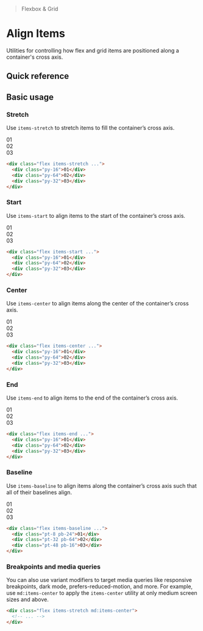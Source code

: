 > Flexbox & Grid

# Align Items
Utilities for controlling how flex and grid items are positioned along a container's cross axis.

## Quick reference

<qr-table />

## Basic usage
### Stretch
Use `items-stretch` to stretch items to fill the container’s cross axis.

<container>
  <box striped class="grid grid-cols-3 items-stretch gap-24 rounded-4" fg-color="var(--tw-purple-fg)" bg-color="var(--tw-purple-bg)">
    <div class="py-16 pd-bg-purple-500 ex-box">01</div>
    <div class="py-64 pd-bg-purple-500 ex-box">02</div>
    <div class="py-32 pd-bg-purple-500 ex-box">03</div>
  </box>
</container>

```html
<div class="flex items-stretch ...">
  <div class="py-16">01</div>
  <div class="py-64">02</div>
  <div class="py-32">03</div>
</div>
```

### Start
Use `items-start` to align items to the start of the container’s cross axis.

<container>
  <box striped class="grid grid-cols-3 items-start gap-24 rounded-4" fg-color="var(--tw-violet-fg)" bg-color="var(--tw-violet-bg)">
    <div class="py-16 pd-bg-violet-500 ex-box">01</div>
    <div class="py-64 pd-bg-violet-500 ex-box">02</div>
    <div class="py-32 pd-bg-violet-500 ex-box">03</div>
  </box>
</container>

```html
<div class="flex items-start ...">
  <div class="py-16">01</div>
  <div class="py-64">02</div>
  <div class="py-32">03</div>
</div>
```

### Center
Use `items-center` to align items along the center of the container’s cross axis.

<container>
  <box striped class="grid grid-cols-3 items-center gap-24 rounded-4" fg-color="var(--tw-pink-fg)" bg-color="var(--tw-pink-bg)">
    <div class="py-16 pd-bg-pink-500 ex-box">01</div>
    <div class="py-64 pd-bg-pink-500 ex-box">02</div>
    <div class="py-32 pd-bg-pink-500 ex-box">03</div>
  </box>
</container>

```html
<div class="flex items-center ...">
  <div class="py-16">01</div>
  <div class="py-64">02</div>
  <div class="py-32">03</div>
</div>
```

### End
Use `items-end` to align items to the end of the container’s cross axis.

<container>
  <box striped class="grid grid-cols-3 items-end gap-24 rounded.4" fg-color="var(--tw-indigo-fg)" bg-color="var(--tw-indigo-bg)">
    <div class="py-16 pd-bg-indigo-500 ex-box">01</div>
    <div class="py-64 pd-bg-indigo-500 ex-box">02</div>
    <div class="py-32 pd-bg-indigo-500 ex-box">03</div>
  </box>
</container>

```html
<div class="flex items-end ...">
  <div class="py-16">01</div>
  <div class="py-64">02</div>
  <div class="py-32">03</div>
</div>
```

### Baseline
Use `items-baseline` to align items along the container’s cross axis such that all of their baselines align.

<container>
  <box striped class="grid grid-cols-3 items-baseline gap-24 rounded-4" fg-color="var(--tw-blue-fg)" bg-color="var(--tw-blue-bg)">
    <div class="pt-8 pb-24 pd-bg-blue-500 ex-box">01</div>
    <div class="pt-32 pb-64 pd-bg-blue-500 ex-box">02</div>
    <div class="pt-48 pb-16 pd-bg-blue-500 ex-box">03</div>
  </box>
</container>

```html
<div class="flex items-baseline ...">
  <div class="pt-8 pb-24">01</div>
  <div class="pt-32 pb-64">02</div>
  <div class="pt-48 pb-16">03</div>
</div>
```

### Breakpoints and media queries
You can also use variant modifiers to target media queries like responsive breakpoints, dark mode, prefers-reduced-motion, and more. For example, use `md:items-center` to apply the `items-center` utility at only medium screen sizes and above.

```html
<div class="flex items-stretch md:items-center">
  <!-- ... -->
</div>
```
